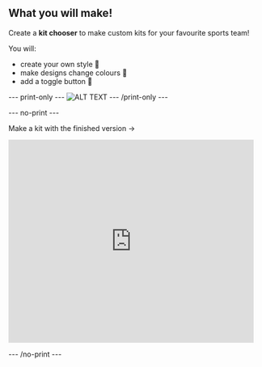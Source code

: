 ## What you will make!

Create a **kit chooser** to make custom kits for your favourite sports team!

You will:
- create your own style 👕 
- make designs change colours 🎨
- add a toggle button 🔘 



--- print-only ---
![ALT TEXT](images/IMAGE.png)
--- /print-only ---

--- no-print ---
 
Make a kit with the finished version →
<div class="scratch-preview">
 <iframe allowtransparency="true" width="485" height="402" src="https://scratch.mit.edu/projects/1184134438/embed?autostart=false" frameborder="0"></iframe>
</div>

--- /no-print ---
